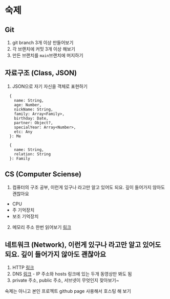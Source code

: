 # 숙제

## Git
1. git branch 3개 이상 만들어보기
2. 각 브랜치에 커밋 3개 이상 해보기
3. 만든 브랜치를 `main`브랜치에 머지하기

## 자료구조 (Class, JSON)
1. JSON으로 자기 자신을 객체로 표현하기
  ```
    {
      name: String,
      age: Number,
      nickName: String,
      family: Array<Family>,
      birthday: Date,
      partner: Object?,
      specialYear: Array<Number>,
      etc: Any
    }: Me
    
    {
      name: String,
      relation: String
    }: Family
  ```

## CS (Computer Sciense)
1. 컴퓨터의 구조 공부, 이런게 있구나 라고만 알고 있어도 되요. 깊이 들어가지 않아도 괜찮아요
  - CPU
  - 주 기억장치
  - 보조 기억장치
2. 메모리 주소 한번 읽어보기 [링크](http://www.tcpschool.com/c/c_pointer_intro)


## 네트워크 (Network), 이런게 있구나 라고만 알고 있어도 되요. 깊이 들어가지 않아도 괜찮아요
1. HTTP [링크](https://opentutorials.org/course/3385/21673)
2. DNS [링크](https://opentutorials.org/course/3276/20296) - IP 주소와 hosts 링크에 있는 두개 동영상만 봐도 됨
3. private 주소, public 주소, 서브넷이 무엇인지 찾아보기~


숙제는 아니고 본인 프로젝트 github page 사용해서 호스팅 해 보기
